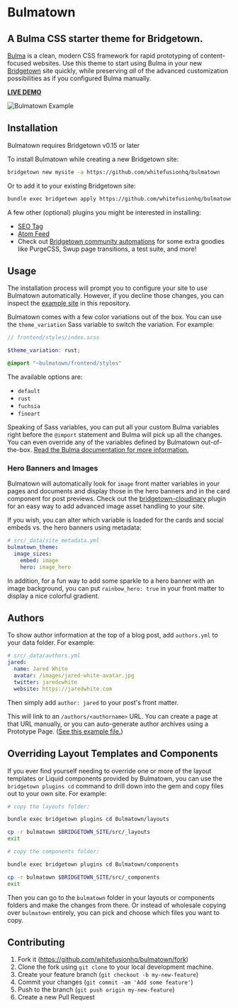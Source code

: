 # Bulmatown
## A Bulma CSS starter theme for Bridgetown.

[Bulma](https://bulma.io) is a clean, modern CSS framework for rapid prototyping of content-focused websites. Use this theme to start using Bulma in your new [Bridgetown](https://www.bridgetownrb.com) site quickly, while preserving _all_ of the advanced customization possibilities as if you configured Bulma manually.

**[LIVE DEMO](https://bulmatown.onrender.com)**

![Bulmatown Example](https://res.cloudinary.com/mariposta/image/upload/c_thumb,w_900/v1593195961/bulmatown/bulmatown-example.jpg)

## Installation

Bulmatown requires Bridgetown v0.15 or later

To install Bulmatown while creating a new Bridgetown site:

```sh
bridgetown new mysite -a https://github.com/whitefusionhq/bulmatown
```

Or to add it to your existing Bridgetown site:

```sh
bundle exec bridgetown apply https://github.com/whitefusionhq/bulmatown
```

A few other (optional) plugins you might be interested in installing:

* [SEO Tag](https://github.com/bridgetownrb/bridgetown-seo-tag)
* [Atom Feed](https://github.com/bridgetownrb/bridgetown-feed)
* Check out [Bridgetown community automations](https://github.com/bridgetownrb/automations) for some extra goodies like PurgeCSS, Swup page transitions, a test suite, and more!

## Usage

The installation process will prompt you to configure your site to use Bulmatown automatically. However, if you decline those changes, you can inspect the [example site](https://github.com/whitefusionhq/bulmatown/tree/master/example) in this repository.

Bulmatown comes with a few color variations out of the box. You can use the `theme_variation` Sass variable to switch the variation. For example:

```scss
// frontend/styles/index.scss

$theme_variation: rust;

@import "~bulmatown/frontend/styles"
```

The available options are:

* `default`
* `rust`
* `fuchsia`
* `fineart`

Speaking of Sass variables, you can put all your custom Bulma variables right before the `@import` statement and Bulma will pick up all the changes. You can even override any of the variables defined by Bulmatown out-of-the-box. [Read the Bulma documentation for more information.](https://bulma.io/documentation/)

### Hero Banners and Images

Bulmatown will automatically look for `image` front matter variables in your pages and documents and display those in the hero banners and in the card component for post previews. Check out the [bridgetown-cloudinary](https://github.com/bridgetownrb/bridgetown-cloudinary) plugin for an easy way to add advanced image asset handling to your site.

If you wish, you can alter which variable is loaded for the cards and social embeds vs. the hero banners using metadata:

```yaml
# src/_data/site_metadata.yml
bulmatown_theme:
  image_sizes:
    embed: image
    hero: image_hero
```

In addition, for a fun way to add some sparkle to a hero banner with an image background, you can put `rainbow_hero: true` in your front matter to display a nice colorful gradient.

## Authors

To show author information at the top of a blog post, add `authors.yml` to your data folder. For example:

```yaml
# src/_data/authors.yml
jared:
  name: Jared White
  avatar: /images/jared-white-avatar.jpg
  twitter: jaredcwhite
  website: https://jaredwhite.com
```

Then simply add `author: jared` to your post's front matter.

This will link to an `/authors/<authorname>` URL. You can create a page at that URL manually, or you can auto-generate author archives using a Prototype Page. ([See this example file.](https://github.com/whitefusionhq/bulmatown/blob/master/example/src/authors/author.html))

## Overriding Layout Templates and Components

If you ever find yourself needing to override one or more of the layout templates or Liquid components provided by Bulmatown, you can use the `bridgetown plugins cd` command to drill down into the gem and copy files out to your own site. For example:

```sh
# copy the layouts folder:

bundle exec bridgetown plugins cd Bulmatown/layouts

cp -r bulmatown $BRIDGETOWN_SITE/src/_layouts
exit

# copy the components folder:

bundle exec bridgetown plugins cd Bulmatown/components

cp -r bulmatown $BRIDGETOWN_SITE/src/_components
exit
```

Then you can go to the `bulmatown` folder in your layouts or components folders and make the changes from there. Or instead of wholesale copying over `bulmatown` entirely, you can pick and choose which files you want to copy.

## Contributing

1. Fork it (https://github.com/whitefusionhq/bulmatown/fork)
2. Clone the fork using `git clone` to your local development machine.
3. Create your feature branch (`git checkout -b my-new-feature`)
4. Commit your changes (`git commit -am 'Add some feature'`)
5. Push to the branch (`git push origin my-new-feature`)
6. Create a new Pull Request

